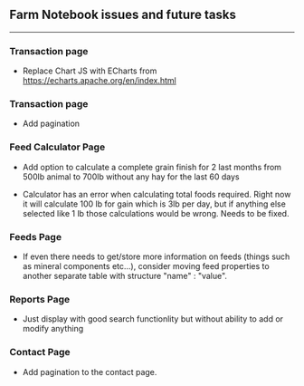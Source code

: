 ## Farm Notebook issues and future tasks

---

### Transaction page
 - Replace Chart JS with ECharts from https://echarts.apache.org/en/index.html
 

### Transaction page
- Add pagination


### Feed Calculator Page
- Add option to calculate a complete grain finish for 2 last months from 500lb animal to 700lb without 
    any hay for the last 60 days

- Calculator has an error when calculating total foods required. Right now it will calculate 100 lb for gain which is 3lb per day, but if anything else selected like 1 lb those calculations
    would be wrong. Needs to be fixed.


### Feeds Page
- If even there needs to get/store more information on feeds (things such as mineral components etc...), consider moving feed properties to another
    separate table with structure "name" : "value".



### Reports Page 
- Just display with good search functionlity but without ability to add or modify anything


### Contact Page 
- Add pagination to the contact page. 